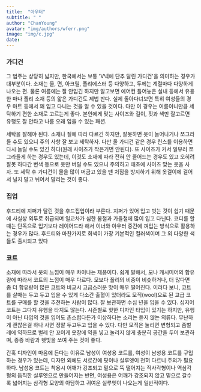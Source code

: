 ```yaml
---
title:  "아우터"
subtitle: " "
author: "ChanYoung"
avatar: "img/authors/wferr.png"
image: "img/c.jpg"
date:   
---
```


### 가디건
그 범주는 상당히 넓지만, 한국에서는 보통 'V넥에 단추 달린 가디건'을 의미하는 경우가 대부분이다. 소재는 울, 면, 아크릴, 폴리에스터 등 다양하고, 두께는 계절마다 다양하게 나오는 편. 물론 여름에는 잘 안입긴 하지만 알고보면 에어컨 틀어놓은 실내 등에서 유용한 마나 폴리 소재 등의 얇은 가디건도 제법 판다. 실제 돌아다녀보면 특히 여성들의 경우 마트 등에서 꽤 입고 다니는 것을 알 수 있을 것이다. 다만 이 경우는 여름이니만큼 세탁하기 편한 소재로 고르는게 좋다. 본인에게 맞는 사이즈와 길이, 핏과 색만 잘고르면 유행도 잘 안타고 나름 오래 입을 수 있는 패션.

세탁을 잘해야 된다. 소재나 질에 따라 다르긴 하지만, 잘못하면 옷이 늘어나거나 쪼그라들 수도 있으니 주의 사항 잘 보고 세탁하자. 다만 울 가디건 같은 경우 린스를 이용하면 다시 늘릴 수도 있긴 하다(원래 사이즈가 작은거면 안된다). 또 사이즈가 커서 일부러 쪼그라들게 하는 경우도 있는데, 이것도 소재에 따라 전혀 안 줄어드는 경우도 있고 오히려 잘못 하다간 변색 등으로 옷만 버릴 수도 있으니 주의하고 애초에 사이즈 맞는 옷을 사자. 또 세탁 후 가디건이 물을 많이 머금고 있을 땐 처짐을 방지하기 위해 옷걸이에 걸어서 널지 말고 뉘어서 말리는 것이 좋다.

### 집업
후드티에 지퍼가 달린 것을 후드집업이라 부른다.
지퍼가 있어 입고 벗는 것이 쉽기 때문에 사실상 외투로 취급되며 일교차가 심한 봄철과 가을철에 많이 입고 다닌다.
코디를 할 때는 단독으로 입기보다 레이어드라 해서 이너와 아우터 중간에 껴입는 방식으로 활용하는 경우가 많다.
후드티와 마찬가지로 회색이 가장 기본적인 컬러색이며 그 외 다양한 색들도 출시되고 있다

### 코트
소재에 따라서 옷의 느낌이 매우 차이나는 제품이다. 쉽게 말해서, 모나 캐시미어의 함유량에 따라서 코트의 느낌이 매우 다르다. 모보다 폴리의 비중이 비슷하거나, 더 많다면 좀 더 함유량이 많은 코트와 비교시 고급스러운 맛이 매우 떨어진다. 이러다 보니, 코트를 살때는 두고 두고 입을 수 있게 다소간 출혈이 있더라도 모직(wool)으로 된 고급 코트를 구매를 할 것을 추천하는 사람이 많다. 잘 보관하면 수십 년을 입을 수 있다. 심지어 코트는 그다지 유행을 타지도 않는다. 시즌별로 핫한 디자인 타입이 있기는 하지만, 유행이 아닌 타입의 것을 입어도 촌스럽다든가 이상하다는 소리는 듣지 않는 의류다. 무난하게 괜찮은걸 하나 사면 정말 두고두고 입을 수 있다. 다만 모직은 눌리면 변형되고 좀벌레에 약하므로 벌레 안 꼬이게 옷장에 약을 넣고 눌리지 않게 충분히 공간을 두어 보관하며, 종종 바람과 햇빛을 쏘여 주는 것이 좋다.

간혹 디자인이 마음에 든다는 이유로 남성이 여성용 코트를, 여성이 남성용 코트를 구입하는 경우가 있는데, 디자인 외에도 서로간에 핏이나 실루엣이 전혀 다르니 주의가 필요하다. 남성용 코트는 착용시 어깨가 강조되고 밑으로 뚝 떨어지는 직사각형이나 역삼각형의 듬직한 실루엣으로 만들어지는 반면, 여성용은 어깨가 강조되지 않고 밑으로 갈수록 넓어지는 삼각형 모양의 아담하고 귀여운 실루엣이 나오는게 일반적이다.